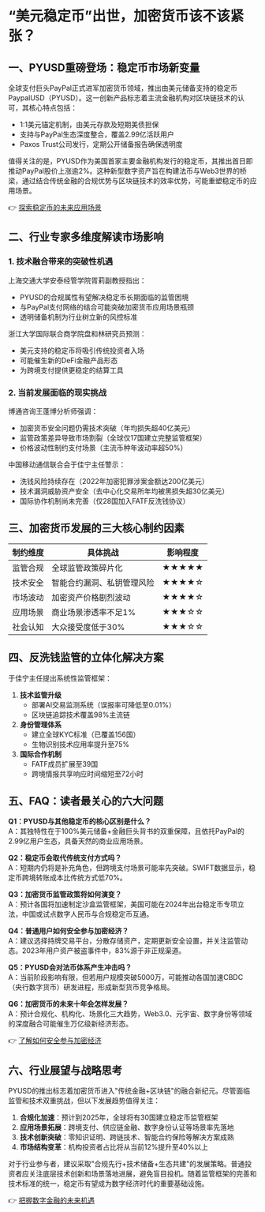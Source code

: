 # “美元稳定币”出世，加密货币该不该紧张？

## 一、PYUSD重磅登场：稳定币市场新变量

全球支付巨头PayPal正式进军加密货币领域，推出由美元储备支持的稳定币PaypalUSD（PYUSD）。这一创新产品标志着主流金融机构对区块链技术的认可，其核心特点包括：
- 1:1美元锚定机制，由美元存款及短期美债担保
- 支持与PayPal生态深度整合，覆盖2.99亿活跃用户
- Paxos Trust公司发行，定期公开储备报告确保透明度

值得关注的是，PYUSD作为美国首家主要金融机构发行的稳定币，其推出首日即推动PayPal股价上涨逾2%。这种新型数字资产旨在构建法币与Web3世界的桥梁，通过结合传统金融的合规优势与区块链技术的效率优势，可能重塑稳定币的应用场景。

👉 [探索稳定币的未来应用场景](https://bit.ly/okx_welcome)

## 二、行业专家多维度解读市场影响

### 1. 技术融合带来的突破性机遇
上海交通大学安泰经管学院胥莉副教授指出：
- PYUSD的合规属性有望解决稳定币长期面临的监管困境
- 与PayPal支付网络的结合可能突破加密货币应用场景瓶颈
- 透明储备机制为行业树立新的风控标准

浙江大学国际联合商学院盘和林研究员预测：
- 美元支持的稳定币将吸引传统投资者入场
- 可能催生新的DeFi金融产品形态
- 为跨境支付提供更稳定的结算工具

### 2. 当前发展面临的现实挑战
博通咨询王蓬博分析师强调：
- 加密货币安全问题仍需技术突破（年均损失超40亿美元）
- 监管政策差异导致市场割裂（全球仅17国建立完整监管框架）
- 价格波动性制约支付场景（主流币种年波动率超50%）

中国移动通信联合会于佳宁主任警示：
- 洗钱风险持续存在（2022年加密犯罪涉案金额达200亿美元）
- 技术漏洞威胁资产安全（去中心化交易所年均被黑损失超30亿美元）
- 国际协作机制尚未完善（仅28国加入FATF反洗钱协议）

## 三、加密货币发展的三大核心制约因素

| 制约维度       | 具体挑战                          | 影响程度 |
|----------------|-----------------------------------|----------|
| 监管合规       | 全球监管政策碎片化                | ★★★★★   |
| 技术安全       | 智能合约漏洞、私钥管理风险        | ★★★★☆   |
| 市场波动       | 加密资产价格剧烈波动              | ★★★★☆   |
| 应用场景       | 商业场景渗透率不足1%              | ★★★☆☆   |
| 社会认知       | 大众接受度低于30%                 | ★★★☆☆   |

## 四、反洗钱监管的立体化解决方案

于佳宁主任提出系统性监管框架：
1. **技术监管升级**
   - 部署AI交易监测系统（误报率可降低至0.01%）
   - 区块链追踪技术覆盖98%主流链
2. **身份管理体系**
   - 建立全球KYC标准（已覆盖156国）
   - 生物识别技术应用率提升至75%
3. **国际合作机制**
   - FATF成员扩展至39国
   - 跨境情报共享响应时间缩短至72小时

## 五、FAQ：读者最关心的六大问题

**Q1：PYUSD与其他稳定币的核心区别是什么？**  
A：其独特性在于100%美元储备+金融巨头背书的双重保障，且依托PayPal的2.99亿用户生态，具备天然的商业应用场景。

**Q2：稳定币会取代传统支付方式吗？**  
A：短期内仍将是补充角色，但跨境支付场景可能率先突破。SWIFT数据显示，稳定币跨境转账成本比传统方式低70%。

**Q3：加密货币监管政策将如何演变？**  
A：预计各国将加速制定沙盒监管框架，美国可能在2024年出台稳定币专项立法，中国或试点数字人民币与合规稳定币互通。

**Q4：普通用户如何安全参与加密经济？**  
A：建议选择持牌交易平台，分散存储资产，定期更新安全设置，并关注监管动态。2023年用户资产被盗事件中，83%源于非正规渠道。

**Q5：PYUSD会对法币体系产生冲击吗？**  
A：当前阶段影响有限，但若用户规模突破5000万，可能推动各国加速CBDC（央行数字货币）研发进程，形成新型货币竞争格局。

**Q6：加密货币的未来十年会怎样发展？**  
A：预计合规化、机构化、场景化三大趋势，Web3.0、元宇宙、数字身份等领域的深度融合可能催生万亿级新经济形态。

👉 [了解如何安全参与加密经济](https://bit.ly/okx_welcome)

## 六、行业展望与战略思考

PYUSD的推出标志着加密货币进入"传统金融+区块链"的融合新纪元。尽管面临监管和技术双重挑战，但以下发展趋势值得关注：
1. **合规化加速**：预计到2025年，全球将有30国建立稳定币监管框架
2. **应用场景拓展**：跨境支付、供应链金融、数字身份认证等场景率先落地
3. **技术创新突破**：零知识证明、跨链技术、智能合约保险等解决方案成熟
4. **市场结构变革**：机构投资者占比将从当前12%提升至40%以上

对于行业参与者，建议采取"合规先行+技术储备+生态共建"的发展策略。普通投资者应关注底层技术创新和场景落地进展，避免盲目投机。随着监管框架的完善和技术标准的统一，稳定币有望成为数字经济时代的重要基础设施。

👉 [把握数字金融的未来机遇](https://bit.ly/okx_welcome)